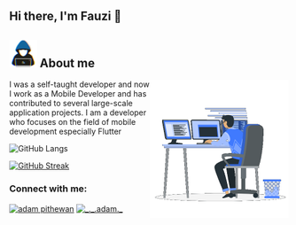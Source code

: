 ## Hi there, I'm Fauzi 👋

## <picture><img src = "https://github.com/0xAbdulKhalid/0xAbdulKhalid/raw/main/assets/mdImages/about_me.gif" width = 50px></picture> **About me**

<picture> <img align="right" src="https://github.com/0xAbdulKhalid/0xAbdulKhalid/raw/main/assets/mdImages/Right_Side.gif" width = 250px></picture>
I was a self-taught developer and now I work as a Mobile Developer and has contributed to several large-scale application projects. 
I am a developer who focuses on the field of mobile development especially Flutter

![GitHub Langs](https://github-readme-stats.vercel.app/api/top-langs/?username=fauzirramadan&layout=compact&theme=blue-green)

[![GitHub Streak](https://github-readme-streak-stats.herokuapp.com?user=fauzirramadan&theme=blueberry&date_format=M%20j%5B%2C%20Y%5D)](https://git.io/streak-stats) 

<h3 align="left">Connect with me:</h3>
<p align="left">
  <a href="https://www.linkedin.com/in/fauzi-hasan-ramadhan-68198a240/" target="blank"><img align="center"
      src="https://raw.githubusercontent.com/rahuldkjain/github-profile-readme-generator/master/src/images/icons/Social/linked-in-alt.svg"
      alt="adam pithewan" height="30" width="40" /></a>
  <a href="https://instagram.com/fauzirramadan" target="blank"><img align="center"
      src="https://raw.githubusercontent.com/rahuldkjain/github-profile-readme-generator/master/src/images/icons/Social/instagram.svg"
      alt="_._.adam._" height="30" width="40" /></a>
</p>





